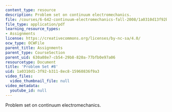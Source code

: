```yaml
---
content_type: resource
description: Problem set on continuum electromechanics.
file: /courses/6-642-continuum-electromechanics-fall-2008/1a0310d13f92b3118ec815960836f9a3_pset8.pdf
file_type: application/pdf
learning_resource_types:
- Assignments
license: https://creativecommons.org/licenses/by-nc-sa/4.0/
ocw_type: OCWFile
parent_title: Assignments
parent_type: CourseSection
parent_uid: 630a08e7-cb54-29b8-820a-77bfb0e97a06
resourcetype: Document
title: 'Problem Set #8'
uid: 1a0310d1-3f92-b311-8ec8-15960836f9a3
video_files:
  video_thumbnail_file: null
video_metadata:
  youtube_id: null
---
```

Problem set on continuum electromechanics.